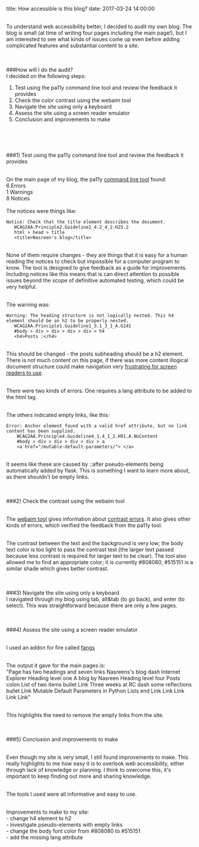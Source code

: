 title: How accessible is this blog?
date: 2017-03-24 14:00:00


<br>To understand web accessibility better, I decided to audit my own blog.  The blog is small (at time of writing four pages including the main page!), 
but I am interested to see what kinds of issues come up even before adding complicated features and substantial content to a site.
<br>
<br>
<br>

###How will I do the audit?
<br>I decided on the following steps:
<br>

1) Test using the pa11y command line tool and review the feedback it provides<br>
2) Check the color contrast using the webaim tool<br>
3) Navigate the site using only a keyboard<br>
4) Assess the site using a screen reader emulator<br>
5) Conclusion and improvements to make<br>
<br>
<br>
<br>


###1) Test using the pa11y command line tool and review the feedback it provides

<br>On the main page of my blog, the pa11y [command line tool](https://github.com/pa11y/pa11y) found:<br>
6 Errors<br>
1 Warnings<br>
8 Notices<br>
<br>
The notices were things like:

`Notice: Check that the title element describes the document.`<br>
`   WCAG2AA.Principle2.Guideline2_4.2_4_2.H25.2`<br>
`   html > head > title`<br>
`   <title>Nasreen's blog</title>`<br>

<br>None of them require changes - they are things that it is easy for a human reading the notices to check
but impossible for a computer program to know.  The tool is designed to give feedback as a guide for improvements.
Including notices like this means that is can direct attention to possible issues beyond
the scope of definitive automated testing, which could be very helpful.

<br>The warning was:<br>

`Warning: The heading structure is not logically nested. This h4 element should be an h2 to be properly nested.`<br>
`   WCAG2AA.Principle1.Guideline1_3.1_3_1_A.G141`<br>
`   #body > div > div > div > div > h4`<br>
`   <h4>Posts :</h4>`<br>


<br>This should be changed - the posts subheading should be a h2 element.  There is not much content on this page, if there was more content illogical document structure could make navigation very [frustrating for screen readers to use](http://academics.georgiasouthern.edu/col/web-accessibility/accessibility-document-structure/).

<br>There were two kinds of errors.  One requires a lang attribute to be added to the html tag.

<br>The others indicated empty links, like this:

`Error: Anchor element found with a valid href attribute, but no link content has been supplied.`<br>
`    WCAG2AA.Principle4.Guideline4_1.4_1_2.H91.A.NoContent`<br>
`    #body > div > div > div > div > a`<br>
`    <a href="/mutable-default-parameters/"> </a>`<br>


<br>It seems like these are caused by ::after pseudo-elements being automatically added by flask.  This is something I want to learn more about, as there shouldn't be empty links.
<br>
<br>
<br>

###2) Check the contrast using the webaim tool

<br>The [webaim tool](http://wave.webaim.org/) gives information about [contrast errors](http://webaim.org/resources/contrastchecker/).  It also gives other kinds of errors, which verified the feedback from the pa11y tool.

<br>The contrast between the text and the background is very low; the body text color is too light to pass the contrast test (the larger text passed because less contrast is required for larger text to be clear).  The tool also allowed me to find an appropriate color; it is currently #808080, #515151 is a similar shade which gives better contrast.
<br>
<br>
<br>

###3) Navigate the site using only a keyboard
<br>I navigated through my blog using tab, alt&tab (to go back), and enter (to select).  This was straightforward because there are only a few pages. 
<br>
<br>
<br>

###4) Assess the site using a screen reader emulator

<br>I used an addon for fire called [fangs](https://addons.mozilla.org/en-US/firefox/addon/fangs-screen-reader-emulator/contribute/roadblock/?src=search&version=1.0.8.1-signed.1-signed)

<br>The output it gave for the main pages is: 
<br>"Page has two headings and seven links Nasreens's blog dash Internet Explorer Heading level one A blog by Nasreen Heading level four Posts colon List of two items bullet Link Three weeks at RC dash some reflections bullet LInk Mutable Default Parameters in Python Lists end Link Link Link Link Link"

<br>This highlights the need to remove the empty links from the site.
<br>
<br>
<br>

###5) Conclusion and improvements to make

<br>Even though my site is very small, I still found improvements to make.  This really highlights to me how easy it is to overlook web accessibility, either through lack of knowledge or planning.  I think to overcome this, it's important to keep finding out more and sharing knowledge.

<br>The tools I used were all informative and easy to use.

<br>Improvements to make to my site:
<br>- change h4 element to h2
<br>- investigate pseudo-elements with empty links
<br>- change the body font color from #808080 to #515151
<br>- add the missing lang attribute

<br>
<br>
